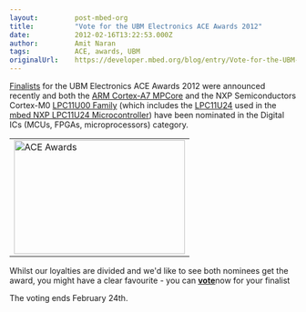 ```yaml
---
layout:         post-mbed-org
title:          "Vote for the UBM Electronics ACE Awards 2012"
date:           2012-02-16T13:22:53.000Z
author:         Amit Naran
tags:           ACE, awards, UBM
originalUrl:    https://developer.mbed.org/blog/entry/Vote-for-the-UBM-Electronics-ACE-Awards-/
---
```


<p>
  <a href="http://ubm-ace.com/finalists.php" rel=
  "nofollow">Finalists</a> for the UBM Electronics ACE Awards 2012
  were announced recently and both the <a href=
  "http://www.arm.com/products/processors/cortex-a/cortex-a7.php"
  rel="nofollow">ARM Cortex-A7 MPCore</a> and the NXP
  Semiconductors Cortex-M0 <a href=
  "http://www.nxp.com/products/microcontrollers/cortex_m0/lpc11u00/"
  rel="nofollow">LPC11U00 Family</a> (which includes the <a href=
  "http://www.nxp.com/products/microcontrollers/cortex_m0/lpc11u00/LPC11U24FBD64.html"
  rel="nofollow">LPC11U24</a> used in the <a href=
  "http://mbed.org/handbook/mbed-NXP-LPC11U24">mbed NXP LPC11U24
  Microcontroller</a>) have been nominated in the Digital ICs
  (MCUs, FPGAs, microprocessors) category.
</p>
<table>
  <tr>
    <td>
      <img height="200" width="300" alt="ACE Awards" src=
      "https://developer.mbed.org/media/uploads/anaran/300x200x_scaled_ace_award.jpg.pagespeed.ic.Msxobc1QfV.jpg"
      title="ACE Awards">
    </td>
  </tr>
</table>
<p>
  Whilst our loyalties are divided and we'd like to see both
  nominees get the award, you might have a clear favourite - you
  can <a href="http://www.surveymonkey.com/s/6H6Y9PF" rel=
  "nofollow"><strong><u>vote</u></strong></a>now for your finalist
</p>
<p>
  The voting ends February 24th.
</p>

